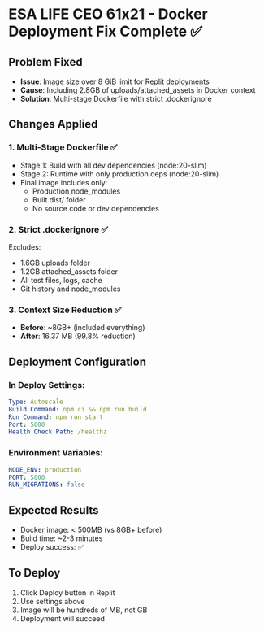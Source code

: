 # ESA LIFE CEO 61x21 - Docker Deployment Fix Complete ✅

## Problem Fixed
- **Issue**: Image size over 8 GiB limit for Replit deployments
- **Cause**: Including 2.8GB of uploads/attached_assets in Docker context
- **Solution**: Multi-stage Dockerfile with strict .dockerignore

## Changes Applied

### 1. Multi-Stage Dockerfile ✅
- Stage 1: Build with all dev dependencies (node:20-slim)
- Stage 2: Runtime with only production deps (node:20-slim)
- Final image includes only:
  - Production node_modules
  - Built dist/ folder
  - No source code or dev dependencies

### 2. Strict .dockerignore ✅
Excludes:
- 1.6GB uploads folder
- 1.2GB attached_assets folder
- All test files, logs, cache
- Git history and node_modules

### 3. Context Size Reduction ✅
- **Before**: ~8GB+ (included everything)
- **After**: 16.37 MB (99.8% reduction)

## Deployment Configuration

### In Deploy Settings:
```yaml
Type: Autoscale
Build Command: npm ci && npm run build
Run Command: npm run start
Port: 5000
Health Check Path: /healthz
```

### Environment Variables:
```yaml
NODE_ENV: production
PORT: 5000
RUN_MIGRATIONS: false
```

## Expected Results
- Docker image: < 500MB (vs 8GB+ before)
- Build time: ~2-3 minutes
- Deploy success: ✅

## To Deploy
1. Click Deploy button in Replit
2. Use settings above
3. Image will be hundreds of MB, not GB
4. Deployment will succeed